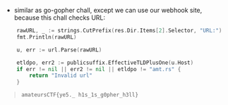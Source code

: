 - similar as go-gopher chall, except we can use our webhook site, because this chall checks URL: 

```go
	rawURL, _ := strings.CutPrefix(res.Dir.Items[2].Selector, "URL:")
	fmt.Println(rawURL)

	u, err := url.Parse(rawURL)

	etldpo, err2 := publicsuffix.EffectiveTLDPlusOne(u.Host)
	if err != nil || err2 != nil || etldpo != "amt.rs" {
		return "Invalid url"
	}
```








> `amateursCTF{ye5._ h1s_1s_g0pher_h3ll}`